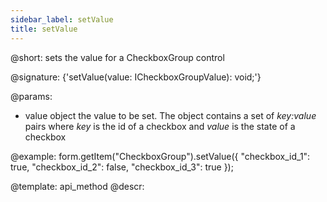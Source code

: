 ```yaml
---
sidebar_label: setValue
title: setValue
---          
```


@short: sets the value for a CheckboxGroup control 

@signature: {'setValue(value: ICheckboxGroupValue): void;'}

@params:
- value      object      the value to be set. The object contains a set of <i>key:value</i> pairs where <i>key</i> is the id of a checkbox and <i>value</i> is the state of a checkbox

@example:
form.getItem("CheckboxGroup").setValue({
    "checkbox_id_1": true,
    "checkbox_id_2": false,
    "checkbox_id_3": true
});


@template: api_method
@descr:


